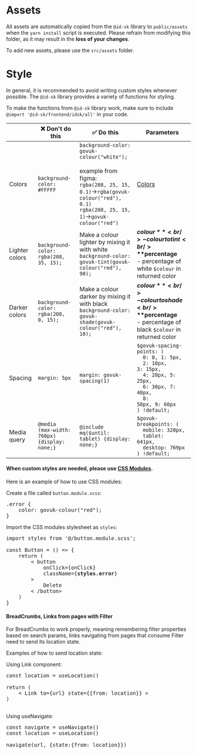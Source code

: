 # Assets

All assets are automatically copied from the `@id-sk` library to `public/assets` when the `yarn install` script is executed. Please refrain from modifying this folder, as it may result in the **loss of your changes**.

To add new assets, please use the `src/assets` folder.

# Style

In general, it is recommended to avoid writing custom styles whenever possible. The `@id-sk` library provides a variety of functions for styling.

To make the functions from `@id-sk` library work, make sure to include `@import '@id-sk/frontend/idsk/all'` in your code.

|                | ❌ Don't do this                                        | ✅ Do this                                                                                                                                                                                         | Parameters                                                                                                                                                                                              |
| -------------- | ------------------------------------------------------- | -------------------------------------------------------------------------------------------------------------------------------------------------------------------------------------------------- | ------------------------------------------------------------------------------------------------------------------------------------------------------------------------------------------------------- |
| Colors         | `background-color: #FFFFF`                              | `background-color: govuk-colour("white");` <br /><br /> example from figma: <br /> `rgba(208, 25, 15, 0.1)`->`rgba(govuk-colour("red"), 0.1)` <br /> `rgba(208, 25, 15, 1)`->`govuk-colour("red")` | [Colors](https://idsk.gov.sk/komponenty/farby)                                                                                                                                                          |
| Lighter colors | `background-color: rgba(208, 35, 15);`                  | Make a colour lighter by mixing it with white <br />`background-color: govuk-tint(govuk-colour("red"), 90);`                                                                                       | **$colour** <br/>- colour to tint <br /> **$percentage**<br/>- percentage of white `$colour` in returned color                                                                                          |
| Darker colors  | `background-color: rgba(208, 0, 15);`                   | Make a colour darker by mixing it with black <br />`background-color: govuk-shade(govuk-colour("red"), 10);`                                                                                       | **$colour** <br/>- colour to shade <br /> **$percentage**<br/>- percentage of black `$colour` in returned color                                                                                         |
| Spacing        | `margin: 5px`                                           | `margin: govuk-spacing(1)`                                                                                                                                                                         | <code>$govuk-spacing-points: (<br />&nbsp; 0: 0, 1: 5px,<br />&nbsp; 2: 10px, 3: 15px,<br />&nbsp; 4: 20px, 5: 25px,<br />&nbsp; 6: 30px, 7: 40px,<br />&nbsp; 8: 50px, 9: 60px<br />) !default;</code> |
| Media query    | <code>@media (max-width: 760px) {display: none;}</code> | <code>@include mq($until: tablet) {display: none;}</code>                                                                                                                                          | <code>$govuk-breakpoints: (<br />&nbsp;&nbsp;mobile: 320px,<br />&nbsp;&nbsp;tablet: 641px,<br />&nbsp;&nbsp;desktop: 769px<br />) !default;</code>                                                     |

#### When custom styles are needed, please use [**CSS Modules**](https://create-react-app.dev/docs/adding-a-css-modules-stylesheet).

Here is an example of how to use CSS modules:

Create a file called `button.module.scss`:

<pre>
.error {
    color: govuk-colour("red");
}
</pre>

Import the CSS modules stylesheet as `styles`:

<pre>
import styles from '@/button.module.scss';

const Button = () => {
    return (
        < button
            onClick={onClick}
            className={<b>styles.error</b>}
        >
            Delete
        < /button>
    )
}
</pre>

#### BreadCrumbs, Links from pages with Filter

For BreadCrumbs to work properly, meaning remembering filter properties based on search params, links navigating from pages that consume Filter need to send its location state.

Examples of how to send location state:

Using Link component:

<pre>
const location = useLocation()

return (
    < Link to={url} state={{from: location}} >
)
    
</pre>

Using useNavigate:

<pre>
const navigate = useNavigate()
const location = useLocation()

navigate(url, {state:{from: location}})
</pre>
